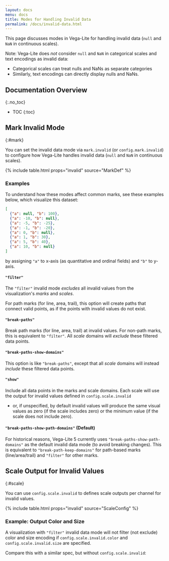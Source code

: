 ```yaml
---
layout: docs
menu: docs
title: Modes for Handling Invalid Data
permalink: /docs/invalid-data.html
---
```


This page discusses modes in Vega-Lite for handling invalid data (`null` and `NaN` in continuous scales).

Note: Vega-Lite does _not_ consider `null` and `NaN` in categorical scales and text encodings as invalid data:

- Categorical scales can treat nulls and NaNs as separate categories
- Similarly, text encodings can directly display nulls and NaNs.

<!--prettier-ignore-start-->
## Documentation Overview
{:.no_toc}

- TOC
{:toc}

<!--prettier-ignore-end-->

## Mark Invalid Mode

{:#mark}

You can set the invalid data mode via `mark.invalid` (or `config.mark.invalid`) to configure how Vega-Lite handles invalid data (`null` and `NaN` in continuous scales).

{% include table.html props="invalid" source="MarkDef" %}

### Examples

To understand how these modes affect common marks, see these examples below, which visualize this dataset:

```json
[
  {"a": null, "b": 100},
  {"a": -10, "b": null},
  {"a": -5, "b": -25},
  {"a": -1, "b": -20},
  {"a": 0, "b": null},
  {"a": 1, "b": 30},
  {"a": 5, "b": 40},
  {"a": 10, "b": null}
]
```

by assigning `"a"` to x-axis (as quantitative and ordinal fields) and `"b"` to y-axis.

<div class="vl-example code-only" data-name="test_invalid_filter"></div>

#### `"filter"`

The `"filter"` invalid mode _excludes_ all invalid values from the visualization's _marks_ and _scales_.

For path marks (for line, area, trail), this option will create paths that connect valid points, as if the points with invalid values do not exist.

<div class="vl-example example-only" data-name="test_invalid_filter"></div>

#### `"break-paths"`

Break path marks (for line, area, trail) at invalid values. For non-path marks, this is equivalent to `"filter"`. All _scale_ domains will _exclude_ these filtered data points.

<div class="vl-example example-only" data-name="test_invalid_break_paths_filter_domains"></div>

#### `"break-paths-show-domains"`

This option is like `"break-paths"`, except that all _scale_ domains will instead _include_ these filtered data points.

<div class="vl-example example-only" data-name="test_invalid_break_paths_show_domains"></div>

#### `"show"`

Include all data points in the marks and scale domains. Each scale will use the output for invalid values defined in `config.scale.invalid`

- or, if unspecified, by default invalid values will produce the same visual values as zero (if the scale includes zero) or the minimum value (if the scale does not include zero).

<div class="vl-example example-only" data-name="test_invalid_show"></div>

#### `"break-paths-show-path-domains"` (Default)

For historical reasons, Vega-Lite 5 currently uses `"break-paths-show-path-domains"` as the default invalid data mode (to avoid breaking changes). This is equivalent to `"break-path-keep-domains"` for path-based marks (line/area/trail) and `"filter"` for other marks.

<div class="vl-example example-only" data-name="test_invalid_break_paths_and_show_path_domains"></div>

## Scale Output for Invalid Values

{:#scale}

You can use `config.scale.invalid` to defines scale outputs per channel for invalid values.

{% include table.html props="invalid" source="ScaleConfig" %}

### Example: Output Color and Size

A visualization with `"filter"` invalid data mode will not filter (not exclude) color and size encoding if `config.scale.invalid.color` and `config.scale.invalid.size` are specified.

<div class="vl-example" data-name="test_invalid_color_size_config_scale"></div>

Compare this with a similar spec, but without `config.scale.invalid`:

<div class="vl-example" data-name="test_invalid_color_size_mark_filter_only"></div>

